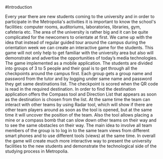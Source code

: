 #Introduction

Every year there are new students coming to the university and in order to participate in the Metropolia's activities it is important to know the school's facilities: computer rooms, auditoriums, laboratories, libraries, gym, cafeteria etc. The area of the university is rather big and it can be quite complicated for the newcomers to orientate at first. 
We came up with the idea that instead of regular guided tour around the campus during the orientation week we can create an interactive game for the students. This game will not only help to get familiar with the university area but also will demonstrate and advertise the opportunities of today’s media technologies.
The game implemented as a mobile application. The students are divided into groups of 3 to 5 people and their goal is to get through all the checkpoints around the campus first. Each group gets a group name and password from the tutor and by logging under same name and password they get same destinations list. The checkpoint is scored when the QR code is read in the required destination. In order to find the destination application offers the Compass tool and Direction List that appears as soon as the destination is chosen from the list. At the same time the team can interact with other teams by using Radar tool, which will show if there are other team players around as soon as the tool is opened, but at the same time it will uncover the position of the team. Also the tool allows   placing a mine or a compass bomb that can slow down other teams on their way and to see the same obstacles on their way. 
The main idea to involve all team members of the group is to log in to the same team views from different smart phones and to use different tools (views) at the same time.
In overall the game will create  much more interactive  way to present the university facilities to the new students and demonstrate the technological side of the studying process in Metropolia.
